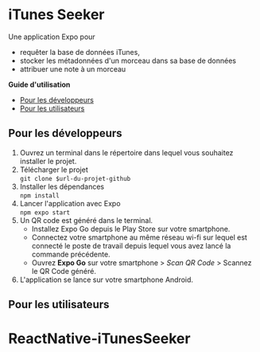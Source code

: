 # iTunes Seeker

Une application Expo pour 
- requêter la base de données iTunes, 
- stocker les métadonnées d'un morceau dans sa base de données
- attribuer une note à un morceau

**Guide d'utilisation**     

- [Pour les développeurs](#pour-les-développeurs)
- [Pour les utilisateurs](#pour-les-utilisateurs)

## Pour les développeurs 

1. Ouvrez un terminal dans le répertoire dans lequel vous souhaitez installer le projet.
2. Télécharger le projet    
`git clone $url-du-projet-github`
3. Installer les dépendances        
`npm install`
4. Lancer l'application avec Expo   
`npm expo start`
5. Un QR code est généré dans le terminal. 
    - Installez Expo Go depuis le Play Store sur votre smartphone. 
    - Connectez votre smartphone au même réseau wi-fi sur lequel est connecté le poste de travail depuis lequel vous avez lancé la commande précédente.
    - Ouvrez **Expo Go** sur votre smartphone > *Scan QR Code* > Scannez le QR Code généré.
6. L'application se lance sur votre smartphone Android.

## Pour les utilisateurs


# ReactNative-iTunesSeeker
